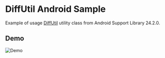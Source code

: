 # DiffUtil Android Sample
Example of usage [DiffUtil](https://developer.android.com/reference/android/support/v7/util/DiffUtil.html) utility class from Android Support Library 24.2.0.

## Demo
![Demo](https://github.com/mrmike/DiffUtil-sample/blob/master/raw/diffutil-sample-320.gif?raw=true)
